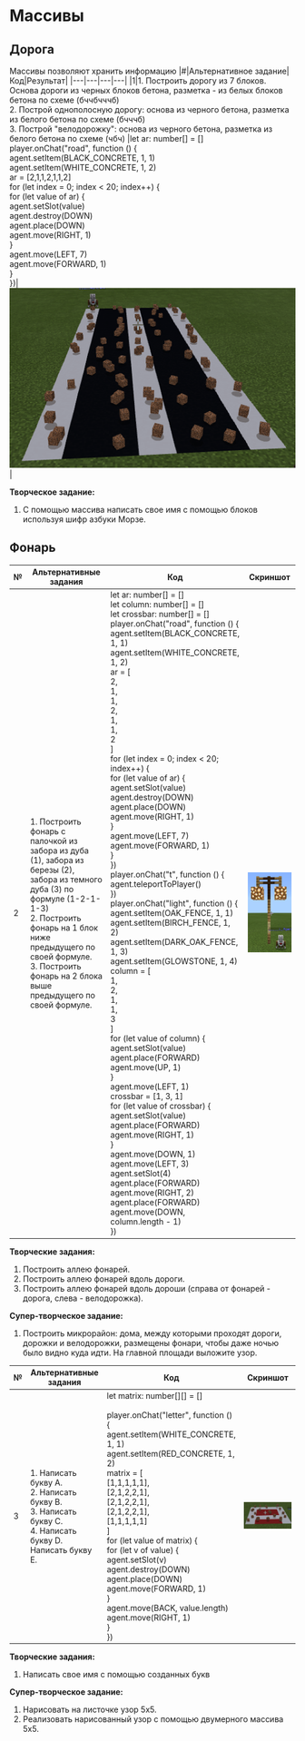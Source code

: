 # Массивы
## Дорога
Массивы позволяют хранить информацию
|#|Альтернативное задание|Код|Результат|
|---|---|---|---|
|1|1. Построить дорогу из 7 блоков. Основа дороги из черных блоков бетона, разметка - из белых блоков бетона по схеме (бччбчччб)<br>2. Построй однополосную дорогу: основа из черного бетона, разметка из белого бетона по схеме (бчччб)<br>3. Построй "велодорожку": основа из черного бетона, разметка из белого бетона по схеме (чбч) |let ar: number[] = []<br>player.onChat("road", function () {<br>agent.setItem(BLACK_CONCRETE, 1, 1)<br>agent.setItem(WHITE_CONCRETE, 1, 2)<br>ar = [2,1,1,2,1,1,2]<br>for (let index = 0; index < 20; index++) {<br>for (let value of ar) {<br>agent.setSlot(value)<br>agent.destroy(DOWN)<br>agent.place(DOWN)<br>agent.move(RIGHT, 1)<br>}<br>agent.move(LEFT, 7)<br>agent.move(FORWARD, 1)<br>}<br>})|<img src = "img/road01.png">|


**Творческое задание:**
1. С помощью массива написать свое имя с помощью блоков используя шифр азбуки Морзе.


## Фонарь

|№|Альтернативные задания|Код|Скриншот|
|---|---|---|---|
|2|1. Построить фонарь с палочкой из забора из дуба (1), забора из березы (2), забора из темного дуба (3) по формуле (1-2-1-1-3)<br>2. Построить фонарь на 1 блок ниже предыдущего по своей формуле.<br>3. Построить фонарь на 2 блока выше предыдущего по своей формуле. |let ar: number[] = []<br>let column: number[] = []<br>let crossbar: number[] = []<br>player.onChat("road", function () {<br>    agent.setItem(BLACK_CONCRETE, 1, 1)<br>    agent.setItem(WHITE_CONCRETE, 1, 2)<br>    ar = [<br>    2,<br>    1,<br>    1,<br>    2,<br>    1,<br>    1,<br>    2<br>    ]<br>    for (let index = 0; index < 20; index++) {<br>        for (let value of ar) {<br>            agent.setSlot(value)<br>            agent.destroy(DOWN)<br>            agent.place(DOWN)<br>            agent.move(RIGHT, 1)<br>        }<br>        agent.move(LEFT, 7)<br>        agent.move(FORWARD, 1)<br>    }<br>})<br>player.onChat("t", function () {<br>    agent.teleportToPlayer()<br>})<br>player.onChat("light", function () {<br>    agent.setItem(OAK_FENCE, 1, 1)<br>    agent.setItem(BIRCH_FENCE, 1, 2)<br>    agent.setItem(DARK_OAK_FENCE, 1, 3)<br>    agent.setItem(GLOWSTONE, 1, 4)<br>    column = [<br>    1,<br>    2,<br>    1,<br>    1,<br>    3<br>    ]<br>    for (let value of column) {<br>        agent.setSlot(value)<br>        agent.place(FORWARD)<br>        agent.move(UP, 1)<br>    }<br>    agent.move(LEFT, 1)<br>    crossbar = [1, 3, 1]<br>    for (let value of crossbar) {<br>        agent.setSlot(value)<br>        agent.place(FORWARD)<br>        agent.move(RIGHT, 1)<br>    }<br>    agent.move(DOWN, 1)<br>    agent.move(LEFT, 3)<br>    agent.setSlot(4)<br>    agent.place(FORWARD)<br>    agent.move(RIGHT, 2)<br>    agent.place(FORWARD)<br>    agent.move(DOWN, column.length - 1)<br>})<br>|<img src = "img/light01.png">|

**Творческие задания:**
1. Построить аллею фонарей.
2. Построить аллею фонарей вдоль дороги.
3. Построить аллею фонарей вдоль дороши (справа от фонарей - дорога, слева - велодорожка).

**Супер-творческое задание:**
1. Построить микрорайон: дома, между которыми проходят дороги, дорожки и велодорожки, размещены фонари, чтобы даже ночью было видно куда идти. На главной площади выложите узор.

|№|Альтернативные задания|Код|Скриншот|
|---|---|---|---|
|3|1. Написать букву A.<br>2. Написать букву B.<br>3. Написать букву C.<br> 4. Написать букву D.<br> Написать букву E.<br>|let matrix: number[][] = []<br><br>player.onChat("letter", function () {<br>    agent.setItem(WHITE_CONCRETE, 1, 1)<br>    agent.setItem(RED_CONCRETE, 1, 2)<br>    matrix = [<br>    [1,1,1,1,1],<br>    [2,1,2,2,1],<br>    [2,1,2,2,1],<br>    [2,1,2,2,1],<br>    [1,1,1,1,1]<br>    ]<br>    for (let value of matrix) {<br>        for (let v of value) {<br>            agent.setSlot(v)<br>            agent.destroy(DOWN)<br>            agent.place(DOWN)<br>            agent.move(FORWARD, 1)<br>        }<br>        agent.move(BACK, value.length)<br>        agent.move(RIGHT, 1)<br>    }<br>})<br>|<img src = "img/letter01.png">|


**Творческие задания:**
1. Написать свое имя с помощью созданных букв

**Супер-творческое задание:**
1. Нарисовать на листочке узор 5х5.
2. Реализовать нарисованный узор с помощью двумерного массива 5х5.